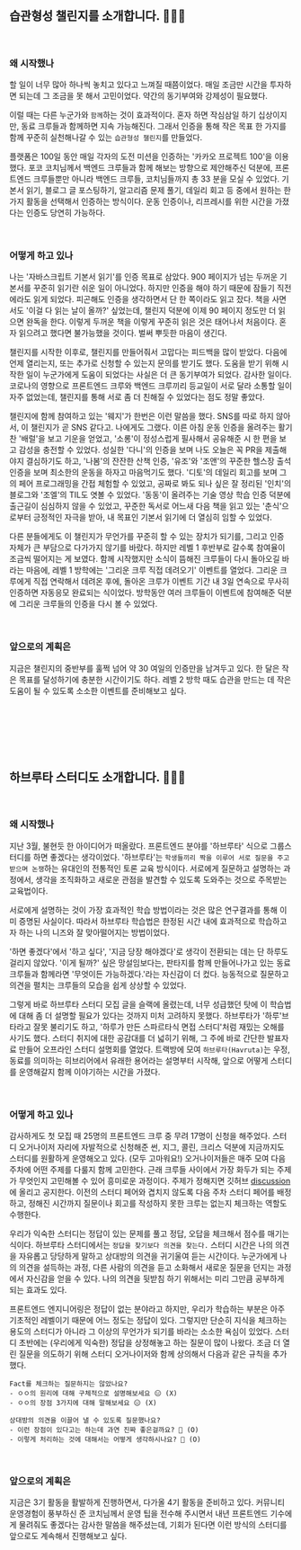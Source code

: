## 습관형성 챌린지를 소개합니다. 🙋🏻‍♀️

<br>

### 왜 시작했나

할 일이 너무 많아 하나씩 놓치고 있다고 느껴질 때쯤이었다. 매일 조금만 시간을 투자하면 되는데 그 조금을 못 해서 고민이었다. 약간의 동기부여와 강제성이 필요했다.

이럴 때는 다른 누군가와 `함께`하는 것이 효과적이다. 혼자 하면 작심삼일 하기 십상이지만, 동료 크루들과 함께하면 지속 가능해진다. 그래서 인증을 통해 작은 목표 한 가지를 함께 꾸준히 실천해나갈 수 있는 `습관형성 챌린지`를 만들었다.

플랫폼은 100일 동안 매일 각자의 도전 미션을 인증하는 '카카오 프로젝트 100'을 이용했다. 포코 코치님께서 백엔드 크루들과 함께 해보는 방향으로 제안해주신 덕분에, 프론트엔드 크루들뿐만 아니라 백엔드 크루들, 코치님들까지 총 33 분을 모실 수 있었다. 기본서 읽기, 블로그 글 포스팅하기, 알고리즘 문제 풀기, 데일리 회고 등 중에서 원하는 한 가지 활동을 선택해서 인증하는 방식이다. 운동 인증이나, 리프레시를 위한 시간을 가졌다는 인증도 당연히 가능하다.

<br>

### 어떻게 하고 있나

나는 '자바스크립트 기본서 읽기'를 인증 목표로 삼았다. 900 페이지가 넘는 두꺼운 기본서를 꾸준히 읽기란 쉬운 일이 아니었다. 하지만 인증을 해야 하기 때문에 잠들기 직전에라도 읽게 되었다. 피곤해도 인증을 생각하면서 단 한 쪽이라도 읽고 잤다. 책을 사면서도 '이걸 다 읽는 날이 올까?' 싶었는데, 챌린지 덕분에 이제 90 페이지 정도만 더 읽으면 완독을 한다. 이렇게 두꺼운 책을 이렇게 꾸준히 읽은 것은 태어나서 처음이다. 혼자 읽으려고 했다면 불가능했을 것이다. 벌써 뿌듯한 마음이 생긴다.

챌린지를 시작한 이후로, 챌린지를 만들어줘서 고맙다는 피드백을 많이 받았다. 다음에 언제 열리는지, 또는 추가로 신청할 수 있는지 문의를 받기도 했다. 도움을 받기 위해 시작한 일이 누군가에게 도움이 되었다는 사실은 더 큰 동기부여가 되었다. 감사한 일이다. 코로나의 영향으로 프론트엔드 크루와 백엔드 크루끼리 등교일이 서로 달라 소통할 일이 자주 없었는데, 챌린지를 통해 서로 좀 더 친해질 수 있었다는 점도 정말 좋았다.

챌린지에 함께 참여하고 있는 '웨지'가 한번은 이런 말씀을 했다. SNS를 따로 하지 않아서, 이 챌린지가 곧 SNS 같다고. 나에게도 그랬다. 이른 아침 운동 인증을 올려주는 활기찬 '배럴'을 보고 기운을 얻었고, '소롱'이 정성스럽게 필사해서 공유해준 시 한 편을 보고 감성을 충전할 수 있었다. 성실한 '다니'의 인증을 보며 나도 오늘은 꼭 PR을 제출해야지 결심하기도 하고, '나봄'의 잔잔한 산책 인증, '유조'와 '조앤'의 꾸준한 헬스장 출석 인증을 보며 최소한의 운동을 하자고 마음먹기도 했다. '디토'의 데일리 회고를 보며 그의 페어 프로그래밍을 간접 체험할 수 있었고, 공짜로 봐도 되나 싶은 잘 정리된 '인치'의 블로그와 '조엘'의 TIL도 엿볼 수 있었다. '동동'이 올려주는 기술 영상 학습 인증 덕분에 출근길이 심심하지 않을 수 있었고, 꾸준한 독서로 어느새 다음 책을 읽고 있는 '춘식'으로부터 긍정적인 자극을 받아, 내 목표인 기본서 읽기에 더 열심히 임할 수 있었다.

다른 분들에게도 이 챌린지가 무언가를 꾸준히 할 수 있는 장치가 되기를, 그리고 인증 자체가 큰 부담으로 다가가지 않기를 바랐다. 하지만 레벨 1 후반부로 갈수록 참여율이 조금씩 떨어지는 게 보였다. 함께 시작했지만 소식이 뜸해진 크루들이 다시 돌아오길 바라는 마음에, 레벨 1 방학에는 '그리운 크루 직접 데려오기' 이벤트를 열었다. 그리운 크루에게 직접 연락해서 데려온 후에, 돌아온 크루가 이벤트 기간 내 3일 연속으로 무사히 인증하면 자동응모 완료되는 식이었다. 방학동안 여러 크루들이 이벤트에 참여해준 덕분에 그리운 크루들의 인증을 다시 볼 수 있었다.

<br>

### 앞으로의 계획은

지금은 챌린지의 중반부를 훌쩍 넘어 약 30 여일의 인증만을 남겨두고 있다. 한 달은 작은 목표를 달성하기에 충분한 시간이기도 하다. 레벨 2 방학 때도 습관을 만드는 데 작은 도움이 될 수 있도록 소소한 이벤트를 준비해보고 싶다.

<br>
<br>
<br>
<br>
<br>

## 하브루타 스터디도 소개합니다. 🙋🏻‍♀️

<br>

### 왜 시작했나

지난 3월, 불현듯 한 아이디어가 떠올랐다. 프론트엔드 분야를 '하브루타' 식으로 그룹스터디를 하면 좋겠다는 생각이었다. '하브루타'는 `학생들끼리 짝을 이루어 서로 질문을 주고받으며 논쟁`하는 유대인의 전통적인 토론 교육 방식이다. 서로에게 질문하고 설명하는 과정에서, 생각을 조직화하고 새로운 관점을 발견할 수 있도록 도와주는 것으로 주목받는 교육법이다.

서로에게 설명하는 것이 가장 효과적인 학습 방법이라는 것은 많은 연구결과를 통해 이미 증명된 사실이다. 따라서 하브루타 학습법은 한정된 시간 내에 효과적으로 학습하고자 하는 나의 니즈와 잘 맞아떨어지는 방법이었다.

'하면 좋겠다'에서 '하고 싶다', '지금 당장 해야겠다'로 생각이 전환되는 데는 단 하루도 걸리지 않았다. '이게 될까?' 싶은 망설임보다는, 판타지를 함께 만들어나가고 있는 동료 크루들과 함께라면 '무엇이든 가능하겠다.'라는 자신감이 더 컸다. 능동적으로 질문하고 의견을 펼치는 크루들의 모습을 쉽게 상상할 수 있었다.

그렇게 바로 하브루타 스터디 모집 글을 슬랙에 올렸는데, 너무 성급했던 탓에 이 학습법에 대해 좀 더 설명할 필요가 있다는 것까지 미처 고려하지 못했다. 하브루타가 '하루'브타라고 잘못 불리기도 하고, '하루가 만든 스파르타식 면접 스터디'처럼 재밌는 오해를 사기도 했다. 스터디 취지에 대한 공감대를 더 넓히기 위해, 그 주에 바로 간단한 발표자료 만들어 오프라인 스터디 설명회를 열었다. 트랙방에 모여 `하브루타(Havruta)`는 우정, 동료를 의미하는 히브리어에서 유래한 용어라는 설명부터 시작해, 앞으로 어떻게 스터디를 운영해갈지 함께 이야기하는 시간을 가졌다.

<br>

### 어떻게 하고 있나

감사하게도 첫 모집 때 25명의 프론트엔드 크루 중 무려 17명이 신청을 해주었다. 스터디 오거나이저 자리에 자발적으로 신청해준 썬, 지그, 콜린, 크리스 덕분에 지금까지도 스터디를 원활하게 운영해오고 있다. (모두 고마워요!) 오거나이저들은 매주 모여 다음 주차에 어떤 주제를 다룰지 함께 고민한다. 근래 크루들 사이에서 가장 화두가 되는 주제가 무엇인지 고민해볼 수 있어 흥미로운 과정이다. 주제가 정해지면 깃허브 [discussion](https://github.com/woowacourse-fe-study/havruta-frontend/discussions)에 올리고 공지한다. 이전의 스터디 페어와 겹치지 않도록 다음 주차 스터디 페어를 배정하고, 정해진 시간까지 질문이나 회고를 작성하지 못한 크루는 없는지 체크하는 역할도 수행한다.

우리가 익숙한 스터디는 정답이 있는 문제를 풀고 정답, 오답을 체크해서 점수를 매기는 식이다. 하브루타 스터디에서는 `정답을 찾기보다 의견을 찾는다.` 스터디 시간은 나의 의견을 자유롭고 당당하게 말하고 상대방의 의견을 귀기울여 듣는 시간이다. 누군가에게 나의 의견을 설득하는 과정, 다른 사람의 의견을 듣고 소화해서 새로운 질문을 던지는 과정에서 자신감을 얻을 수 있다. 나의 의견을 뒷받침 하기 위해서는 미리 그만큼 공부하게 되는 효과도 있다.

프론트엔드 엔지니어링은 정답이 없는 분야라고 하지만, 우리가 학습하는 부분은 아주 기초적인 레벨이기 때문에 어느 정도는 정답이 있다. 그렇지만 단순히 지식을 체크하는 용도의 스터디가 아니라 그 이상의 무언가가 되기를 바라는 소소한 욕심이 있었다. 스터디 초반에는 (우리에게 익숙한) 정답을 상정해놓고 하는 질문이 많이 나왔다. 조금 더 열린 질문을 의도하기 위해 스터디 오거나이저와 함께 상의해서 다음과 같은 규칙을 추가했다.

```
Fact를 체크하는 질문하지는 않았나요?
- ㅇㅇ의 원리에 대해 구체적으로 설명해보세요 😑 (X)
- ㅇㅇ의 장점 3가지에 대해 말해보세요 😑 (X)

상대방의 의견을 이끌어 낼 수 있도록 질문했나요?
- 이런 장점이 있다고는 하는데 과연 진짜 좋은걸까요? 🤔 (O)
- 이렇게 처리하는 것에 대해서는 어떻게 생각하시나요? 🤔 (O)
```

<br>

### 앞으로의 계획은

지금은 3기 활동을 활발하게 진행하면서, 다가올 4기 활동을 준비하고 있다. 커뮤니티 운영경험이 풍부하신 준 코치님께서 운영 팁을 전수해 주시면서 내년 프론트엔드 기수에게 물려줘도 좋겠다는 감사한 말씀을 해주셨는데, 기회가 된다면 이런 방식의 스터디를 앞으로도 계속해서 진행해보고 싶다.
